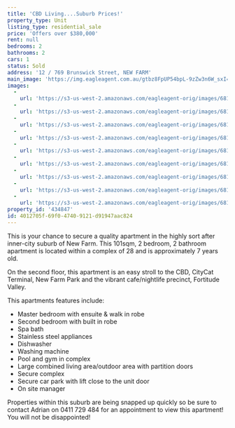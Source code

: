 ```yaml
---
title: 'CBD Living....Suburb Prices!'
property_type: Unit
listing_type: residential_sale
price: 'Offers over $380,000'
rent: null
bedrooms: 2
bathrooms: 2
cars: 1
status: Sold
address: '12 / 769 Brunswick Street, NEW FARM'
main_image: 'https://img.eagleagent.com.au/gtbz8FpUP54bpL-9zZw3n6W_sxI=/1280x854/smart/https://s3-us-west-2.amazonaws.com/eagleagent-orig/images/6818293/104215015-image-M.jpg'
images:
  -
    url: 'https://s3-us-west-2.amazonaws.com/eagleagent-orig/images/6818301/104215015-image-H.jpg'
  -
    url: 'https://s3-us-west-2.amazonaws.com/eagleagent-orig/images/6818300/104215015-image-G.jpg'
  -
    url: 'https://s3-us-west-2.amazonaws.com/eagleagent-orig/images/6818299/104215015-image-F.jpg'
  -
    url: 'https://s3-us-west-2.amazonaws.com/eagleagent-orig/images/6818298/104215015-image-E.jpg'
  -
    url: 'https://s3-us-west-2.amazonaws.com/eagleagent-orig/images/6818297/104215015-image-D.jpg'
  -
    url: 'https://s3-us-west-2.amazonaws.com/eagleagent-orig/images/6818296/104215015-image-C.jpg'
  -
    url: 'https://s3-us-west-2.amazonaws.com/eagleagent-orig/images/6818295/104215015-image-B.jpg'
  -
    url: 'https://s3-us-west-2.amazonaws.com/eagleagent-orig/images/6818294/104215015-image-A.jpg'
  -
    url: 'https://s3-us-west-2.amazonaws.com/eagleagent-orig/images/6818293/104215015-image-M.jpg'
property_id: '434847'
id: 4012705f-69f0-4740-9121-d91947aac824
---
```

This is your chance to secure a quality apartment in the highly sort after inner-city suburb of New Farm.  This 101sqm, 2 bedroom, 2 bathroom apartment is located within a complex of 28 and is approximately 7 years old.

On the second floor, this apartment is an easy stroll to the CBD, CityCat Terminal, New Farm Park and the vibrant cafe/nightlife precinct, Fortitude Valley.

This apartments features include:

  - Master bedroom with ensuite & walk in robe
  - Second bedroom with built in robe
  - Spa bath
  - Stainless steel appliances
  - Dishwasher
  - Washing machine
  - Pool and gym in complex
  - Large combined living area/outdoor area with partition doors
  - Secure complex
  - Secure car park with lift close to the unit door
  - On site manager

Properties within this suburb are being snapped up quickly so be sure to contact Adrian on 0411 729 484 for an appointment to view this apartment!  You will not be disappointed!